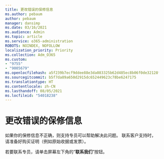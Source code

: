 ```yaml
---
title: 更改错误的保修信息
ms.author: pebaum
author: pebaum
manager: dansimp
ms.date: 03/16/2021
ms.audience: Admin
ms.topic: article
ms.service: o365-administration
ROBOTS: NOINDEX, NOFOLLOW
localization_priority: Priority
ms.collection: Adm_O365
ms.custom:
- "9755"
- "9005679"
ms.openlocfilehash: a5f239b7ecf9ddee88e3da083325b62d485ec8b06f0de32128fc6a750044af36
ms.sourcegitcommit: b5f7da89a650d2915dc652449623c78be6247175
ms.translationtype: HT
ms.contentlocale: zh-CN
ms.lasthandoff: 08/05/2021
ms.locfileid: "54018238"
---
```

# <a name="change-incorrect-warranty-information"></a>更改错误的保修信息

如果你的保修信息不正确，则支持专员可以帮助解决此问题。 联系客户支持时，请准备好购买证明（例如原始收据或发票）。

若要联系专员，请单击屏幕左下角的“**联系我们**”按钮。